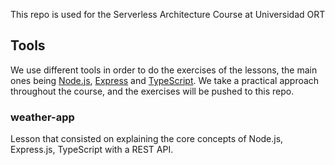 This repo is used for the Serverless Architecture Course at Universidad ORT

## Tools

We use different tools in order to do the exercises of the lessons, the main ones being [Node.js](https://nodejs.org/), [Express](https://expressjs.com/) and [TypeScript](https://www.typescriptlang.org/).
We take a practical approach throughout the course, and the exercises will be pushed to this repo.

### weather-app

Lesson that consisted on explaining the core concepts of Node.js, Express.js, TypeScript with a REST API.
